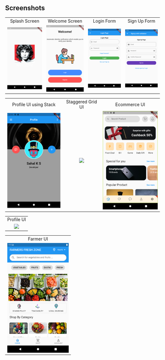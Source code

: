 ## Screenshots

<table>
  <tr>
    <td align="center">Splash Screen</td>
    <td align="center">Welcome Screen</td>
    <td align="center">Login Form</td>
    <td align="center">Sign Up Form</td>
  </tr>
  <tr>
    <td align="center"><img src="screenshots/Splash screenshot.png" width=200></td>
    <td align="center"><img src="screenshots/Welcome screenshot.png" width=200></td>
    <td align="center"><img src="screenshots/Login Page screenshot.png" width=200></td>
    <td align="center"><img src="screenshots/Signup Page screenshot.png" width=200></td>
    
  </tr>
</table>
<table>
  <tr>
    <td align="center">Profile UI using Stack</td>
    <td align="center">Staggered Grid UI</td>
    <td align="center">Ecommerce UI</td>
  </tr>
  <tr>
    <td align="center"><img src="screenshots/StackProfileUI.png" width=200></td>
    <td align="center"><img src="screenshots/StaggridUI.gif" width=200></td>
    <td align="center"><img src="screenshots/EcommerceUI.png" width=200></td>
  </tr>
</table>
<table>
  <tr>
    <td align="center">Profile UI</td>
  </tr>
  <tr>
    <td align="center"><img src="screenshots/ProfileUI.gif" width=200></td>
  </tr>
</table>

<table>
  <tr>
    <td align="center">Farmer UI</td>
  </tr>
  <tr>
    <td align="center"><img src="screenshots/Farmers screenshot.png" width=200></td>
  </tr>
</table>
